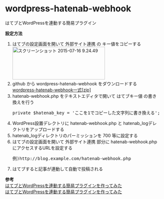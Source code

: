 # wordpress-hatenab-webhook
はてブとWordPressを連動する簡易プラグイン

<b>設定方法</b><br>
<ol>
<li>はてブの設定画面を開いて 外部サイト連携 の キー値をコピーする<br><a href="http://blog.tf-web.jp/wp-content/uploads/2015/07/43cebd2a4af8fb7414da23c86c457d1c.png"><img src="http://blog.tf-web.jp/wp-content/uploads/2015/07/43cebd2a4af8fb7414da23c86c457d1c-300x106.png" alt="スクリーンショット 2015-07-16 9.24.49" width="300" height="106" class="alignnone size-medium wp-image-400" /></a><br></li>
<li>github から wordpress-hatenab-webhook をダウンロードする<br><a href="https://github.com/tfuru/wordpress-hatenab-webhook/archive/master.zip">wordpress-hatenab-webhook一式[zip]</a></li>
<li>hatenab-webhook.php をテキストエディタで開いて はてブキー値 の書き換えを行う<br><pre class="code">private $hatenab_key = 'ここを1でコピーした文字列に書き換える';</pre></li>
<li>WordPress設置デレクトリに hatenab-webhook.php と hatenab_logデレクトリをアップロードする</li>
<li>hatenab_logディレクトリのパーミッションを 700 等に設定する</li>
<li>はてブの設定画面を開いて 外部サイト連携 部分に hatenab-webhook.php にアクセスするURLを設定する<pre class="code">例)http://blog.example.com/hatenab-webhook.php</pre></li>
<li> はてブすると記事が連動して自動で投稿される</li>
</ol>

<b>参考</b><br>
<a href="http://tf-web.jp/post-398/">はてブとWordPressを連動する簡易プラグインを作ってみた</a><br>
<a href="http://tf-web.jp/post-398/">はてブとWordPressを連動する簡易プラグインを作ってみた</a><br>

